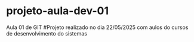 # projeto-aula-dev-01
Aula 01 de GIT 
#Projeto realizado no dia  22/05/2025 com aulos do cursos de desenvolvimento do sistemas
